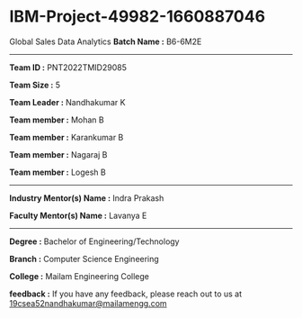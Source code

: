 # IBM-Project-49982-1660887046
Global Sales Data Analytics
**Batch Name :** B6-6M2E

---

**Team ID :** PNT2022TMID29085

**Team Size :** 5

**Team Leader :** Nandhakumar K

**Team member :** Mohan B 

**Team member :** Karankumar B 

**Team member :** Nagaraj B

**Team member :** Logesh B 

---
**Industry Mentor(s) Name :** Indra Prakash

**Faculty Mentor(s) Name :** Lavanya E

---

**Degree :**
Bachelor of Engineering/Technology

**Branch :**
Computer Science Engineering

**College :**
Mailam Engineering College

**feedback  :**
If you have any feedback, please reach out to us at 19csea52nandhakumar@mailamengg.com
